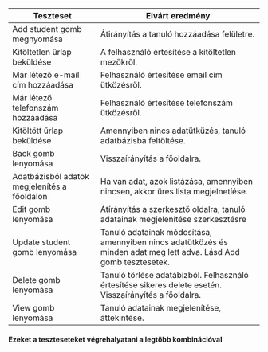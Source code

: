 | Teszteset               | Elvárt eredmény                                                                                                     | 
 |-------------------------|---------------------------------------------------------------------------------------------------------------------| 
 | Add student gomb megnyomása | Átirányítás a tanuló hozzáadása felületre. |
 | Kitöltetlen űrlap beküldése | A felhasználó értesítése a kitöltetlen mezőkről. | 
 | Már létező e-mail cím hozzáadása | Felhasználó értesítése email cím ütközésről. | 
 | Már létező telefonszám hozzáadása | Felhasználó értesítése telefonszám ütközésről. |
 | Kitöltött űrlap beküldése | Amennyiben nincs adatütküzés, tanuló adatbázisba feltöltése. |
 | Back gomb lenyomása | Visszaírányítás a főoldalra. |
 | Adatbázisból adatok megjelenítés a főoldalon | Ha van adat, azok listázása, amennyiben nincsen, akkor üres lista megjelnetíése. |
 | Edit gomb lenyomása | Átírányítás a szerkesztő oldalra, tanuló adatainak megjelenítése szerkesztésre |
 | Update student gomb lenyomása | Tanuló adatainak módosítása, amennyiben nincs adatütközés és minden adat meg lett adva. Lásd Add gomb tesztesetek. | 
 | Delete gomb lenyomása | Tanuló törlése adatábizból. Felhasználó értesítése sikeres delete esetén. Visszaírányítés a főoldalra.|
 | View gomb lenyomása | Tanuló adatainak megjelenítése, áttekintése. | 

#### Ezeket a teszteseteket végrehalyatani a legtöbb kombinációval

